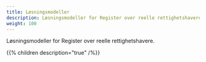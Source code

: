 ```yaml
---
title: Løsningsmodeller
description: Løsningsmodeller for Register over reelle rettighetshavere
weight: 100
---
```


Løsningsmodeller for Register over reelle rettighetshavere.

{{% children description="true" /%}}
